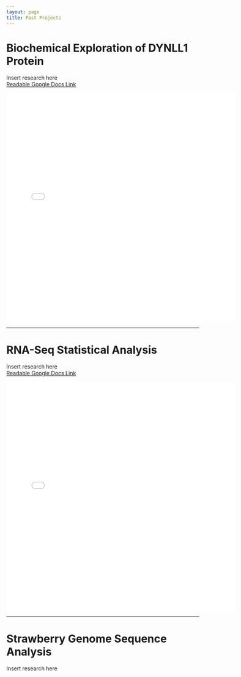 ```yaml
---
layout: page
title: Past Projects
---
```


# Biochemical Exploration of DYNLL1 Protein
Insert research here  
[Readable Google Docs Link](https://docs.google.com/document/d/1ZLch1A-04e9ea-lu1S3dpDXFy2jIc1GcJYEHCILYyZo/edit?usp=sharing)

<embed src="/assets/img/LC8_article.pdf" width="600" height="600" 
 type="application/pdf">
 
--- 
# RNA-Seq Statistical Analysis
Insert research here  
[Readable Google Docs Link](https://docs.google.com/document/d/1zhyVSvNIb-WHS4xyJqav0jMAh6NlX73_CA_N0Q1iDC0/edit?usp=sharing)

<embed src="/assets/img/RNASeq_article.pdf" width="600" height="600"
 type="application/pdf">
 
---
# Strawberry Genome Sequence Analysis
Insert research here

